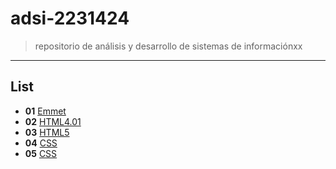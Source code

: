 # adsi-2231424
> repositorio de análisis y desarrollo de sistemas de informaciónxx 
---
## List

- **01** [Emmet](01-emmet/)
- **02** [HTML4.01](02-html4.01/)
- **03** [HTML5](03-html5/)
- **04** [CSS](04-css2.1/)
- **05** [CSS](05-css3/)